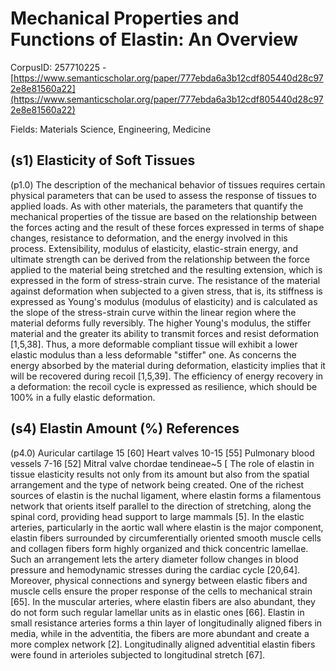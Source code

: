 # Mechanical Properties and Functions of Elastin: An Overview

CorpusID: 257710225 - [https://www.semanticscholar.org/paper/777ebda6a3b12cdf805440d28c972e8e81560a22](https://www.semanticscholar.org/paper/777ebda6a3b12cdf805440d28c972e8e81560a22)

Fields: Materials Science, Engineering, Medicine

## (s1) Elasticity of Soft Tissues
(p1.0) The description of the mechanical behavior of tissues requires certain physical parameters that can be used to assess the response of tissues to applied loads. As with other materials, the parameters that quantify the mechanical properties of the tissue are based on the relationship between the forces acting and the result of these forces expressed in terms of shape changes, resistance to deformation, and the energy involved in this process. Extensibility, modulus of elasticity, elastic-strain energy, and ultimate strength can be derived from the relationship between the force applied to the material being stretched and the resulting extension, which is expressed in the form of stress-strain curve. The resistance of the material against deformation when subjected to a given stress, that is, its stiffness is expressed as Young's modulus (modulus of elasticity) and is calculated as the slope of the stress-strain curve within the linear region where the material deforms fully reversibly. The higher Young's modulus, the stiffer material and the greater its ability to transmit forces and resist deformation [1,5,38]. Thus, a more deformable compliant tissue will exhibit a lower elastic modulus than a less deformable "stiffer" one. As concerns the energy absorbed by the material during deformation, elasticity implies that it will be recovered during recoil [1,5,39]. The efficiency of energy recovery in a deformation: the recoil cycle is expressed as resilience, which should be 100% in a fully elastic deformation.
## (s4) Elastin Amount (%) References
(p4.0) Auricular cartilage 15 [60] Heart valves 10-15 [55] Pulmonary blood vessels 7-16 [52] Mitral valve chordae tendineae~5 [ The role of elastin in tissue elasticity results not only from its amount but also from the spatial arrangement and the type of network being created. One of the richest sources of elastin is the nuchal ligament, where elastin forms a filamentous network that orients itself parallel to the direction of stretching, along the spinal cord, providing head support to large mammals [5]. In the elastic arteries, particularly in the aortic wall where elastin is the major component, elastin fibers surrounded by circumferentially oriented smooth muscle cells and collagen fibers form highly organized and thick concentric lamellae. Such an arrangement lets the artery diameter follow changes in blood pressure and hemodynamic stresses during the cardiac cycle [20,64]. Moreover, physical connections and synergy between elastic fibers and muscle cells ensure the proper response of the cells to mechanical strain [65]. In the muscular arteries, where elastin fibers are also abundant, they do not form such regular lamellar units as in elastic ones [66]. Elastin in small resistance arteries forms a thin layer of longitudinally aligned fibers in media, while in the adventitia, the fibers are more abundant and create a more complex network [2]. Longitudinally aligned adventitial elastin fibers were found in arterioles subjected to longitudinal stretch [67].
